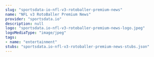 ```yaml
---
slug: "sportsdata-io-nfl-v3-rotoballer-premium-news"
name: "NFL v3 RotoBaller Premium News"
provider: "sportsdata.io"
description: null
logo: "sportsdata.io-nfl-v3-rotoballer-premium-news-logo.jpeg"
logoMediaType: "image/jpeg"
tags:
- name: "entertainment"
stubs: "sportsdata.io-nfl-v3-rotoballer-premium-news-stubs.json"
---
```

